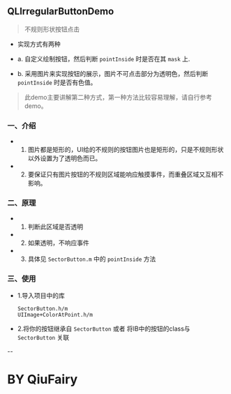 ## QLIrregularButtonDemo

> 不规则形状按钮点击

- 实现方式有两种

 - a. 自定义绘制按钮，然后判断 `pointInside` 时是否在其 `mask` 上.
 - b. 采用图片来实现按钮的展示，图片不可点击部分为透明色，然后判断 `pointInside` 时是否有色值。

> 此demo主要讲解第二种方式，第一种方法比较容易理解，请自行参考demo。

### 一、介绍

- 1. 图片都是矩形的，UI给的不规则的按钮图片也是矩形的，只是不规则形状以外设置为了透明色而已。
- 2. 要保证只有图片按钮的不规则区域能响应触摸事件，而重叠区域又互相不影响。

### 二、原理

- 1. 判断此区域是否透明
- 2. 如果透明，不响应事件
- 3. 具体见 `SectorButton.m` 中的 `pointInside` 方法

### 三、使用

- 1.导入项目中的库<br>

    ```
    SectorButton.h/m
    UIImage+ColorAtPoint.h/m
    ```
    
- 2.将你的按钮继承自 `SectorButton` 或者 将IB中的按钮的class与 `SectorButton` 关联

--
# BY QiuFairy 